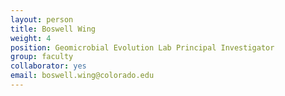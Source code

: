 ```yaml
---
layout: person
title: Boswell Wing
weight: 4
position: Geomicrobial Evolution Lab Principal Investigator
group: faculty
collaborator: yes
email: boswell.wing@colorado.edu
---
```

